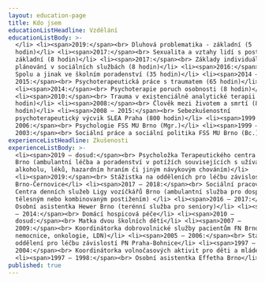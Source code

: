 ```yaml
---
layout: education-page
title: Kdo jsem
educationListHeadline: Vzdělání
educationListBody: >-
  </li> <li><span>2019:</span><br> Dluhová problematika - základní (5
  hodin)</li> <li><span>2017:</span><br> Sexualita a vztahy lidí s postižením -
  základní (8 hodin)</li> <li><span>2017:</span><br> Základy individuálního
  plánování v sociálních službách (8 hodin)</li> <li><span>2016:</span><br>
  Spolu a jinak ve školním poradenství (35 hodin)</li> <li><span>2014 –
  2015:</span><br> Psychoterapeutická práce s traumatem (65 hodin)</li>
  <li><span>2014:</span><br> Psychoterapie poruch osobnosti (8 hodin)</li>
  <li><span>2010:</span><br> Trauma v existenciálně analytické terapii (16
  hodin)</li> <li><span>2008:</span><br> Člověk mezi životem a smrtí (8
  hodin)</li> <li><span>2008 – 2015:</span><br> Sebezkušenostní
  psychoterapeutický výcvik SLEA Praha (800 hodin)</li> <li><span>1999 –
  2006:</span><br> Psychologie FSS MU Brno (Mgr.)</li> <li><span>1999 –
  2003:</span><br> Sociální práce a sociální politika FSS MU Brno (Bc.)</li>
experienceListHeadline: Zkušenosti
experienceListBody: >-
  <li><span>2019 – dosud:</span><br> Psycholožka Terapeutického centra A Klubů
  Brno (ambulantní léčba a poradenství v potížích souvisejících s užíváním
  alkoholu, léků, hazardním hraním či jiným návykovým chováním)</li>
  <li><span>2019:</span><br> Stážistka na odděleních pro léčbu závislostí PN
  Brno-Černovice</li> <li><span>2017 – 2018:</span><br> Sociální pracovnice
  Centra denních služeb Ligy vozíčkářů Brno (ambulantní služba pro dospělé s
  tělesným nebo kombinovaným postižením) </li> <li><span>2016 – 2017:</span><br>
  Osobní asistentka Hewer Brno (terénní služba pro seniory)</li> <li><span>2013
  – 2014:</span><br> Domácí hospicová péče</li> <li><span>2010 –
  dosud:</span><br> Matka dvou školních dětí</li> <li><span>2007 –
  2009:</span><br> Koordinátorka dobrovolnické služby pacientům FN Brno (dětská
  nemocnice, onkologie, LDN)</li> <li><span>2005 – 2006:</span><br> Stážistka na
  oddělení pro léčbu závislostí PN Praha-Bohnice</li> <li><span>1997 –
  2004:</span><br> Koordinátorka volnočasových aktivit pro děti a mládež</li>
  <li><span>1997 – 1998:</span><br> Osobní asistentka Effetha Brno</li>
published: true
---
```

